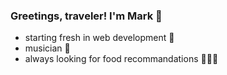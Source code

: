 ### Greetings, traveler! I'm Mark  🦧

- starting fresh in web development 🚀
- musician 🎸
- always looking for food recommandations 🍕🍔🥗
